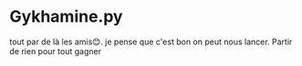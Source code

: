 # Gykhamine.py
tout par de là les amis😊. je pense que c'est bon on peut nous lancer.
Partir de rien pour tout gagner 
